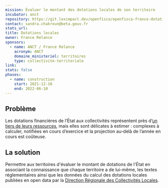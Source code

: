 ```yaml
---
mission: Évaluer le montant des dotations locales de son territoire
incubator: anct
repository: https://git.leximpact.dev/openfisca/openfisca-france-dotations-locales
contact: sandra.chakroun@beta.gouv.fr
stats_url: 
title: Dotations locales
owner: France Relance
sponsors:
  - name: ANCT / France Relance
    acronym: ANCT
    domaine_ministeriel: territoires
    type: collectivite-territoriale
link: 
stats: false
phases:
  - name: construction
    start: 2021-12-10
    end: 2022-06-10
---
```


## Problème

Les dotations financières de l’État aux collectivités représentent près d’[un tiers de leurs ressources](https://www.cohesion-territoires.gouv.fr/budget-et-dotations-des-collectivites-locales), mais elles sont délicates à estimer : complexes à calculer, notifiées en cours d’exercice et la projection au-delà de l’année en cours est coûteuse.

## La solution

Permettre aux territoires d'évaluer le montant de dotations de l'État en associant la connaissance que chaque territoire a de lui-même, les textes réglementaires ainsi que les données du calcul des dotations locales publiées en open data par la [Direction Régionale des Collectivités Locales](http://www.dotations-dgcl.interieur.gouv.fr/consultation/accueil.php). 
